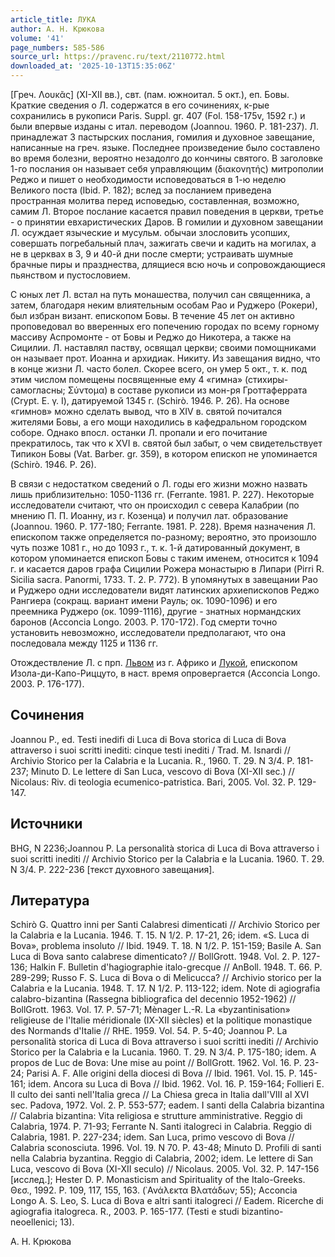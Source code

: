 ```yaml
---
article_title: ЛУКА
author: А. Н. Крюкова
volume: '41'
page_numbers: 585-586
source_url: https://pravenc.ru/text/2110772.html
downloaded_at: '2025-10-13T15:35:06Z'
---
```


[Греч. Λουκᾶς] (XI-XII вв.), свт. (пам. южноитал. 5 окт.), еп. Бовы. Краткие сведения о Л. содержатся в его сочинениях, к-рые сохранились в рукописи Paris. Suppl. gr. 407 (Fоl. 158-175v, 1592 г.) и были впервые изданы с итал. переводом (Joannou. 1960. P. 181-237). Л. принадлежат 3 пастырских послания, гомилия и духовное завещание, написанные на греч. языке. Последнее произведение было составлено во время болезни, вероятно незадолго до кончины святого. В заголовке 1-го послания он называет себя управляющим (διακονητής) митрополии Реджо и пишет о необходимости исповедоваться в 1-ю неделю Великого поста (Ibid. Р. 182); вслед за посланием приведена пространная молитва перед исповедью, составленная, возможно, самим Л. Второе послание касается правил поведения в церкви, третье - о принятии евхаристических Даров. В гомилии и духовном завещании Л. осуждает языческие и мусульм. обычаи злословить усопших, совершать погребальный плач, зажигать свечи и кадить на могилах, а не в церквах в 3, 9 и 40-й дни после смерти; устраивать шумные брачные пиры и празднества, длящиеся всю ночь и сопровождающиеся пьянством и пустословием.

С юных лет Л. встал на путь монашества, получил сан священника, а затем, благодаря неким влиятельным особам Рао и Руджеро (Рокери), был избран визант. епископом Бовы. В течение 45 лет он активно проповедовал во вверенных его попечению городах по всему горному массиву Аспромонте - от Бовы и Реджо до Никотера, а также на Сицилии. Л. наставлял паству, освящал церкви; своими помощниками он называет прот. Иоанна и архидиак. Никиту. Из завещания видно, что в конце жизни Л. часто болел. Скорее всего, он умер 5 окт., т. к. под этим числом помещены посвященные ему 4 «гимна» (стихиры-самогласны; Σύντομα) в составе рукописи из мон-ря Гроттаферрата (Crypt. E. γ. I), датируемой 1345 г. (Schirò. 1946. Р. 26). На основе «гимнов» можно сделать вывод, что в XIV в. святой почитался жителями Бовы, а его мощи находились в кафедральном городском соборе. Однако впосл. останки Л. пропали и его почитание прекратилось, так что к XVI в. святой был забыт, о чем свидетельствует Типикон Бовы (Vat. Barber. gr. 359), в котором епископ не упоминается (Schirò. 1946. Р. 26).

В связи с недостатком сведений о Л. годы его жизни можно назвать лишь приблизительно: 1050-1136 гг. (Ferrante. 1981. P. 227). Некоторые исследователи считают, что он происходил с севера Калабрии (по мнению П. П. Иоанну, из г. Козенца) и получил лат. образование (Joannou. 1960. Р. 177-180; Ferrante. 1981. P. 228). Время назначения Л. епископом также определяется по-разному; вероятно, это произошло чуть позже 1081 г., но до 1093 г., т. к. 1-й датированный документ, в котором упоминается епископ Бовы с таким именем, относится к 1094 г. и касается даров графа Сицилии Рожера монастырю в Липари (Pirri R. Sicilia sacra. Panormi, 1733. T. 2. P. 772). В упомянутых в завещании Рао и Руджеро одни исследователи видят латинских архиепископов Реджо Рангиера (сокращ. вариант имени Рауль; ок. 1090-1096) и его преемника Руджеро (ок. 1099-1116), другие - знатных нормандских баронов (Acconcia Longo. 2003. Р. 170-172). Год смерти точно установить невозможно, исследователи предполагают, что она последовала между 1125 и 1136 гг.

Отождествление Л. с прп. [Львом](https://pravenc.ru/text/Лев.html) из г. Африко и [Лукой](https://pravenc.ru/text/Лукой.html), епископом Изола-ди-Капо-Риццуто, в наст. время опровергается (Acconcia Longo. 2003. Р. 176-177).

## Сочинения

Joannou P., ed. Testi inedifi di Luca di Bova storica di Luca di Bova attraverso i suoi scritti inediti: cinque testi inediti / Trad. M. Isnardi // Archivio Storico per la Calabria e la Lucania. R., 1960. T. 29. N 3/4. P. 181-237; Minuto D. Le lettere di San Luca, vescovo di Bova (XI-XII sec.) // Nicolaus: Riv. di teologia ecumenico-patristica. Bari, 2005. Vol. 32. P. 129-147.

## Источники

BHG, N 2236;Joannou P. La personalità storica di Luca di Bova attraverso i suoi scritti inediti // Archivio Storico per la Calabria e la Lucania. 1960. T. 29. N 3/4. P. 222-236 [текст духовного завещания].

## Литература

Schirò G. Quattro inni per Santi Calabresi dimenticati // Archivio Storico per la Calabria e la Lucania. 1946. T. 15. N 1/2. P. 17-21, 26; idem. «S. Luca di Bova», problema insoluto // Ibid. 1949. T. 18. N 1/2. P. 151-159; Basile A. San Luca di Bova santo calabrese dimenticato? // BollGrott. 1948. Vol. 2. P. 127-136; Halkin F. Bulletin d'hagiographie italo-grecque // AnBoll. 1948. T. 66. P. 289-299; Russo F. S. Luca di Bova o di Melicucca? // Archivio storico per la Calabria e la Lucania. 1948. T. 17. N 1/2. P. 113-122; idem. Note di agiografia calabro-bizantina (Rassegna bibliografica del decennio 1952-1962) // BollGrott. 1963. Vol. 17. P. 57-71; Mènager L.-R. La «byzantinisation» religieuse de l'Italie méridionale (IX-XII siècles) et la politique monastique des Normands d'Italie // RHE. 1959. Vol. 54. P. 5-40; Joannou P. La personalità storica di Luca di Bova attraverso i suoi scritti inediti // Archivio Storico per la Calabria e la Lucania. 1960. T. 29. N 3/4. P. 175-180; idem. A propos de Luc de Bova: Une mise au point // BollGrott. 1962. Vol. 16. P. 23-24; Parisi A. F. Alle origini della diocesi di Bova // Ibid. 1961. Vol. 15. P. 145-161; idem. Ancora su Luca di Bova // Ibid. 1962. Vol. 16. P. 159-164; Follieri E. Il culto dei santi nell'Italia greca // La Chiesa greca in Italia dall'VIII al XVI sec. Padova, 1972. Vol. 2. P. 553-577; eadem. I santi della Calabria bizantina // Calabria bizantina: Vita religiosa e strutture amministrative. Reggio di Calabria, 1974. P. 71-93; Ferrante N. Santi italogreci in Calabria. Reggio di Calabria, 1981. P. 227-234; idem. San Luca, primo vescovo di Bova // Calabria sconosciuta. 1996. Vol. 19. N 70. P. 43-48; Minuto D. Profili di santi nella Calabria byzantina. Reggio di Calabria, 2002; idem. Le lettere di San Luca, vescovo di Bova (XI-XII seculo) // Nicolaus. 2005. Vol. 32. P. 147-156 [исслед.]; Hester D. P. Monasticism and Spirituality of the Italo-Greeks. Θεσ., 1992. P. 109, 117, 155, 163. (᾿Ανάλεκτα Βλατάδων; 55); Acconcia Longo A. S. Leo, S. Luca di Bova e altri santi italogreci // Eadem. Ricerche di agiografia italogreca. R., 2003. P. 165-177. (Testi e studi bizantino-neoellenici; 13).

А. Н. Крюкова
